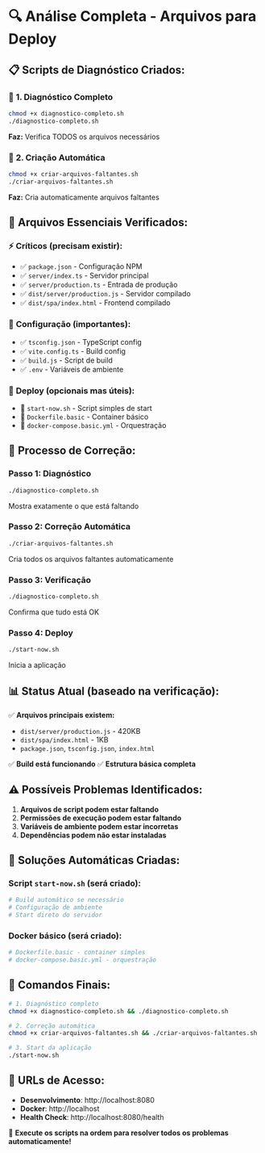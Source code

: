 # 🔍 Análise Completa - Arquivos para Deploy

## 📋 **Scripts de Diagnóstico Criados:**

### 🥇 **1. Diagnóstico Completo**

```bash
chmod +x diagnostico-completo.sh
./diagnostico-completo.sh
```

**Faz:** Verifica TODOS os arquivos necessários

### 🥈 **2. Criação Automática**

```bash
chmod +x criar-arquivos-faltantes.sh
./criar-arquivos-faltantes.sh
```

**Faz:** Cria automaticamente arquivos faltantes

## 📁 **Arquivos Essenciais Verificados:**

### ⚡ **Críticos (precisam existir):**

- ✅ `package.json` - Configuração NPM
- ✅ `server/index.ts` - Servidor principal
- ✅ `server/production.ts` - Entrada de produção
- ✅ `dist/server/production.js` - Servidor compilado
- ✅ `dist/spa/index.html` - Frontend compilado

### 🔧 **Configuração (importantes):**

- ✅ `tsconfig.json` - TypeScript config
- ✅ `vite.config.ts` - Build config
- ✅ `build.js` - Script de build
- ✅ `.env` - Variáveis de ambiente

### 🚀 **Deploy (opcionais mas úteis):**

- 🔄 `start-now.sh` - Script simples de start
- 🔄 `Dockerfile.basic` - Container básico
- 🔄 `docker-compose.basic.yml` - Orquestração

## 🎯 **Processo de Correção:**

### **Passo 1: Diagnóstico**

```bash
./diagnostico-completo.sh
```

Mostra exatamente o que está faltando

### **Passo 2: Correção Automática**

```bash
./criar-arquivos-faltantes.sh
```

Cria todos os arquivos faltantes automaticamente

### **Passo 3: Verificação**

```bash
./diagnostico-completo.sh
```

Confirma que tudo está OK

### **Passo 4: Deploy**

```bash
./start-now.sh
```

Inicia a aplicação

## 📊 **Status Atual (baseado na verificação):**

✅ **Arquivos principais existem:**

- `dist/server/production.js` - 420KB
- `dist/spa/index.html` - 1KB
- `package.json`, `tsconfig.json`, `index.html`

✅ **Build está funcionando**
✅ **Estrutura básica completa**

## ⚠️ **Possíveis Problemas Identificados:**

1. **Arquivos de script podem estar faltando**
2. **Permissões de execução podem estar faltando**
3. **Variáveis de ambiente podem estar incorretas**
4. **Dependências podem não estar instaladas**

## 🔧 **Soluções Automáticas Criadas:**

### **Script `start-now.sh`** (será criado):

```bash
# Build automático se necessário
# Configuração de ambiente
# Start direto do servidor
```

### **Docker básico** (será criado):

```bash
# Dockerfile.basic - container simples
# docker-compose.basic.yml - orquestração
```

## 🚀 **Comandos Finais:**

```bash
# 1. Diagnóstico completo
chmod +x diagnostico-completo.sh && ./diagnostico-completo.sh

# 2. Correção automática
chmod +x criar-arquivos-faltantes.sh && ./criar-arquivos-faltantes.sh

# 3. Start da aplicação
./start-now.sh
```

## 📍 **URLs de Acesso:**

- **Desenvolvimento**: http://localhost:8080
- **Docker**: http://localhost
- **Health Check**: http://localhost:8080/health

🎯 **Execute os scripts na ordem para resolver todos os problemas automaticamente!**
